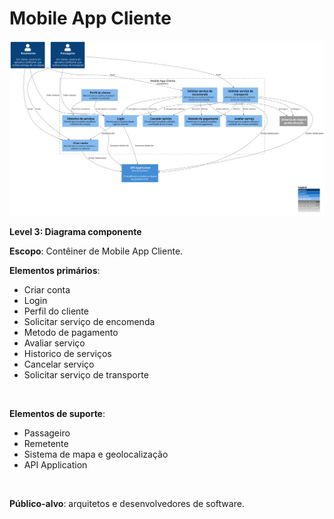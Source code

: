 # Mobile App Cliente

![diagram](container.svg)

**Level 3: Diagrama componente**

**Escopo**: Contêiner de Mobile App Cliente.

**Elementos primários**:
* Criar conta
* Login
* Perfil do cliente
* Solicitar serviço de encomenda
* Metodo de pagamento
* Avaliar serviço
* Historico de serviços
* Cancelar serviço
* Solicitar serviço de transporte
<br>

**Elementos de suporte**:
* Passageiro
* Remetente
* Sistema de mapa e geolocalização
* API Application
<br>

**Público-alvo**: arquitetos e desenvolvedores de software.